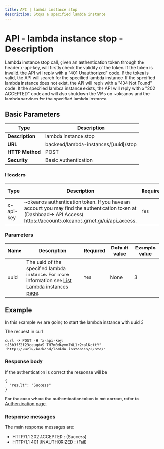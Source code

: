 ```yaml
---
title: API | lambda instance stop
description: Stops a specified lambda instance
---
```


# API - lambda instance stop - Description

Lambda instance stop call, given an authentication token through the header x-api-key, will firstly check the validity of the token. If the token is invalid, the API will reply with a "401 Unauthorized" code. If the token is valid, the API will search for the specified lambda instance. If the specified lambda instance does not exist, the API will reply with a "404 Not Found" code. If the specified lambda instance exists, the API will reply with a "202 ACCEPTED" code and will also shutdown the VMs on ~okeanos and the lambda services for the specified lambda instance.


## Basic Parameters
Type | Description 
-------|-----------------
**Description** | lambda instance stop
**URL**         | backend/lambda-instances/[uuid]/stop
**HTTP Method** | POST
**Security**    | Basic Authentication


### Headers

Type | Description | Required | Default value | Example value 
------|-------------|----------|---------------|---------------
x-api-key | ~okeanos authentication token. If you have an account you may find the authentication token at (Dashboad-> API Access) https://accounts.okeanos.grnet.gr/ui/api_access. | `Yes` |None| tJ3b3f32f23ceuqdoS_..


### Parameters

Name | Description | Required | Default value | Example value 
------|-------------|----------|---------------|---------------
uuid  | The uuid of the specified lambda instance. For more information see [List Lambda instances page](LambdaInstanceList.md). |`Yes` |None| 3


## Example

In this example we are going to start the lambda instance with uuid 3

The request in curl

```
curl -X POST -H "x-api-key: tJ3b3f32f23ceuqdoS_TH7m0d6yxmlWL1r2ralKcttY" 'http://<url>/backend/lambda-instances/3/stop'
```

### Response body

If the authentication is correct the response will be

```
{
  "result": "Success"
}
```

For the case where the authentication token is not correct, refer to [Authentication page](Authentication.md).

### Response messages

The main response messages are:

- HTTP/1.1 202 ACCEPTED : (Success)
- HTTP/1.1 401 UNAUTHORIZED : (Fail)

